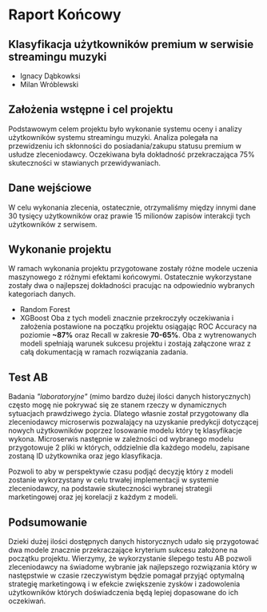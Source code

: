 # Raport Końcowy
## Klasyfikacja użytkowników premium w serwisie streamingu muzyki

- Ignacy Dąbkowksi
- Milan Wróblewski

## Założenia wstępne i cel projektu

Podstawowym celem projektu było wykonanie systemu oceny i analizy użytkowników systemu streamingu muzyki. Analiza polegała na przewidzeniu ich skłonności do posiadania/zakupu statusu premium w usłudze zleceniodawcy.
Oczekiwana była dokładność przekraczająca 75% skuteczności w stawianych przewidywaniach.

## Dane wejściowe
 W celu wykonania zlecenia, ostatecznie, otrzymaliśmy między innymi dane 30 tysięcy użytkowników oraz prawie 15 milionów zapisów interakcji tych użytkowników z serwisem. 

## Wykonanie projektu
W ramach wykonania projektu przygotowane zostały różne modele uczenia maszynowego z różnymi efektami końcowymi. Ostatecznie wykorzystane zostały dwa o najlepszej dokładności pracując na odpowiednio wybranych kategoriach danych. 
- Random Forest
- XGBoost
Oba z tych modeli znacznie przekroczyły oczekiwania i założenia postawione na początku projektu osiągając ROC Accuracy na poziomie **~87%** oraz Recall w zakresie **70-65%**.
Oba z wytrenowanych modeli spełniają warunek sukcesu projektu i zostają załączone wraz z całą dokumentacją w ramach rozwiązania zadania.

## Test AB
Badania *"laboratoryjne"* (mimo bardzo dużej ilości danych historycznych) często mogę nie pokrywać się ze stanem rzeczy w dynamicznych sytuacjach prawdziwego życia. Dlatego własnie został przygotowany dla zleceniodawcy microserwis pozwalający na uzyskanie predykcji dotyczącej nowych użytkowników poprzez losowanie modelu który tę klasyfikacje wykona. Microserwis następnie w zależności od wybranego modelu przygotowuje 2 pliki w których, oddzielnie dla każdego modelu, zapisane zostaną ID użytkownika oraz jego klasyfikacja. 

Pozwoli to aby w perspektywie czasu podjąć decyzję który z modeli zostanie wykorzystany w celu trwałej implementacji w systemie zleceniodawcy, na podstawie skuteczności wybranej strategii marketingowej oraz jej korelacji z każdym z modeli. 

## Podsumowanie
Dzieki dużej ilości dostępnych danych historycznych udało się przygotować dwa modele znacznie przekraczające kryterium sukcesu założone na początku projektu. Wierzymy, że wykorzystanie ślepego testu AB pozwoli zleceniodawcy na świadome wybranie jak najlepszego rozwiązania który w następstwie w czasie rzeczywistym będzie pomagał przyjąć optymalną strategię marketingową i w efekcie zwiększenie zysków i zadowolenia użytkowników których doświadczenia będą lepiej dopasowane do ich oczekiwań. 
